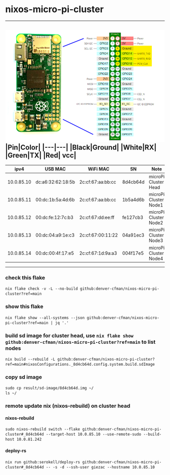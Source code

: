 # nixos-micro-pi-cluster
---

![pinout](./rpi_pinout.png)
|Pin|Color|
|---|---|
|Black|Ground|
|White|RX|
|Green|TX|
|Red| vcc|
---
| ipv4 | USB MAC | WiFi MAC | SN | Note |
| --- | --- | --- | --- | --- |
| 10.0.85.10 | dc:a6:32:62:18:5b | 2c:cf:67:aa:bb:cc | 8d4cb64d | microPi Cluster Head |
| 10.0.85.11 | 00:dc:1b:5a:4d:6b | 2c:cf:67:aa:bb:cc | 1b5a4d6b | microPi Cluster Node1 |
| 10.0.85.12 | 00:dc:fe:12:7c:b3 | 2c:cf:67:dd:ee:ff | fe127cb3 | microPi Cluster Node2 |
| 10.0.85.13 | 00:dc:04:a9:1e:c3 | 2c:cf:67:00:11:22 | 04a91ec3 | microPi Cluster Node3 |
| 10.0.85.14 | 00:dc:00:4f:17:e5 | 2c:cf:67:1d:9a:a3 | 004f17e5 | microPi Cluster Node4 |
---
### check this flake
```
nix flake check -v -L --no-build github:denver-cfman/nixos-micro-pi-cluster?ref=main
```

### show this flake
```
nix flake show --all-systems --json github:denver-cfman/nixos-micro-pi-cluster?ref=main | jq '.'
```

### build sd image for cluster head, use ` nix flake show github:denver-cfman/nixos-micro-pi-cluster?ref=main ` to list nodes
```
nix build --rebuild -L github:denver-cfman/nixos-micro-pi-cluster?ref=main#nixosConfigurations._8d4cb64d.config.system.build.sdImage
```

### copy sd image
```
sudo cp result/sd-image/8d4cb64d.img ~/
ls ~/
```

### remote update nix (nixos-rebuild) on cluster head
#### nixos-rebuild
```
sudo nixos-rebuild switch --flake github:denver-cfman/nixos-micro-pi-cluster#_8d4cb64d --target-host 10.0.85.10 --use-remote-sudo --build-host 10.0.81.242
```
#### deploy-rs
```
nix run github:serokell/deploy-rs github:denver-cfman/nixos-micro-pi-cluster#_8d4cb64d -- -s -d --ssh-user giezac --hostname 10.0.85.10
```
